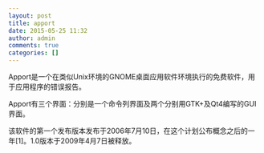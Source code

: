 ```yaml
---
layout: post
title: apport
date: 2015-05-25 11:32
author: admin
comments: true
categories: []
---
```

Apport是一个在类似Unix环境的GNOME桌面应用软件环境执行的免费软件，用于应用程序的错误报告。

Apport有三个界面：分别是一个命令列界面及两个分别用GTK+及Qt4编写的GUI界面。

该软件的第一个发布版本发布于2006年7月10日，在这个计划公布概念之后的一年[1]。1.0版本于2009年4月7日被释放。
